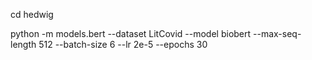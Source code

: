 cd hedwig

python -m models.bert --dataset LitCovid --model biobert --max-seq-length 512 --batch-size 6 --lr 2e-5 --epochs 30

